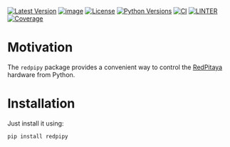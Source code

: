 [![Latest Version](https://img.shields.io/pypi/v/redpipy.svg)](https://pypi.python.org/pypi/redpipy)
[![image](https://img.shields.io/badge/code%20style-black-000000.svg)](https://github.com/python/black)
[![License](https://img.shields.io/pypi/l/redpipy.svg)](https://pypi.python.org/pypi/redpipy)
[![Python Versions](https://img.shields.io/pypi/pyversions/redpipy.svg)](https://pypi.python.org/pypi/redpipy)
[![CI](https://github.com/hgrecco/redpipy/workflows/CI/badge.svg)](https://github.com/hgrecco/redpipy/actions?query=workflow%3ACI)
[![LINTER](https://github.com/hgrecco/redpipy/workflows/Lint/badge.svg)](https://github.com/hgrecco/redpipy/actions?query=workflow%3ALint)
[![Coverage](https://coveralls.io/repos/github/hgrecco/redpipy/badge.svg?branch=main)](https://coveralls.io/github/hgrecco/redpipy?branch=main)

# Motivation

The `redpipy` package provides a convenient way to control the [RedPitaya](https://redpitaya.com/) hardware from Python.


# Installation

Just install it using:

```bash
pip install redpipy
```
